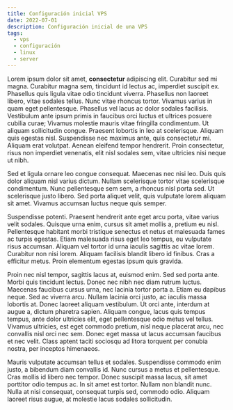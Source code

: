 ```yaml
---
title: Configuración inicial VPS
date: 2022-07-01
description: Configuración inicial de una VPS
tags:
  - vps
  - configuración
  - linux
  - server
---
```


Lorem ipsum dolor sit amet, **consectetur** adipiscing elit. Curabitur sed mi magna. Curabitur magna sem, tincidunt id lectus ac, imperdiet suscipit ex. Phasellus quis ligula vitae odio tincidunt viverra. Phasellus non laoreet libero, vitae sodales tellus. Nunc vitae rhoncus tortor. Vivamus varius in quam eget pellentesque. Phasellus vel lacus ac dolor sodales facilisis. Vestibulum ante ipsum primis in faucibus orci luctus et ultrices posuere cubilia curae; Vivamus molestie mauris vitae fringilla condimentum. Ut aliquam sollicitudin congue. Praesent lobortis in leo at scelerisque. Aliquam quis egestas nisl. Suspendisse nec maximus ante, quis consectetur mi. Aliquam erat volutpat. Aenean eleifend tempor hendrerit. Proin consectetur, risus non imperdiet venenatis, elit nisl sodales sem, vitae ultricies nisi neque ut nibh.

Sed et ligula ornare leo congue consequat. Maecenas nec nisi leo. Duis quis dolor aliquam nisl varius dictum. Nullam scelerisque tortor vitae scelerisque condimentum. Nunc pellentesque sem sem, a rhoncus nisl porta sed. Ut scelerisque justo libero. Sed porta aliquet velit, quis vulputate lorem aliquam sit amet. Vivamus accumsan luctus neque quis semper.

Suspendisse potenti. Praesent hendrerit ante eget arcu porta, vitae varius velit sodales. Quisque urna enim, cursus sit amet mollis a, pretium eu nisl. Pellentesque habitant morbi tristique senectus et netus et malesuada fames ac turpis egestas. Etiam malesuada risus eget leo tempus, eu vulputate risus accumsan. Aliquam vel tortor id urna iaculis sagittis ac vitae lorem. Curabitur non nisi lorem. Aliquam facilisis blandit libero id finibus. Cras a efficitur metus. Proin elementum egestas ipsum quis gravida.

Proin nec nisl tempor, sagittis lacus at, euismod enim. Sed sed porta ante. Morbi quis tincidunt lectus. Donec nec nibh nec diam rutrum luctus. Maecenas faucibus cursus urna, nec lacinia tortor porta a. Etiam eu dapibus neque. Sed ac viverra arcu. Nullam lacinia orci justo, ac iaculis massa lobortis at. Donec laoreet aliquam vestibulum. Ut orci ante, interdum at augue a, dictum pharetra sapien. Aliquam congue, lacus quis tempus tempus, ante dolor ultricies elit, eget pellentesque odio metus vel tellus. Vivamus ultricies, est eget commodo pretium, nisl neque placerat arcu, nec convallis nisl orci nec sem. Donec eget massa ut lacus accumsan faucibus et nec velit. Class aptent taciti sociosqu ad litora torquent per conubia nostra, per inceptos himenaeos.

Mauris vulputate accumsan tellus et sodales. Suspendisse commodo enim justo, a bibendum diam convallis id. Nunc cursus a metus et pellentesque. Cras mollis id libero nec tempor. Donec suscipit massa lacus, sit amet porttitor odio tempus ac. In sit amet est tortor. Nullam non blandit nunc. Nulla at nisi consequat, consequat turpis sed, commodo odio. Aliquam laoreet risus augue, at molestie lacus sodales sollicitudin.

